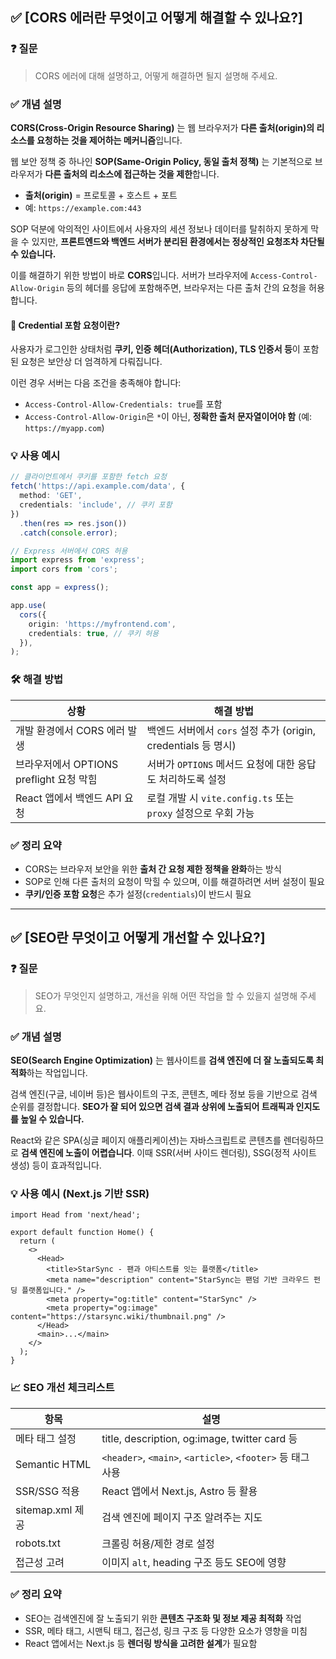 ## ✅ [CORS 에러란 무엇이고 어떻게 해결할 수 있나요?]

### ❓ 질문

> CORS 에러에 대해 설명하고, 어떻게 해결하면 될지 설명해 주세요.

### ✅ 개념 설명

**CORS(Cross-Origin Resource Sharing)** 는 웹 브라우저가 **다른 출처(origin)의 리소스를 요청하는 것을 제어하는 메커니즘**입니다.

웹 보안 정책 중 하나인 **SOP(Same-Origin Policy, 동일 출처 정책)** 는 기본적으로 브라우저가 **다른 출처의 리소스에 접근하는 것을 제한**합니다.

- **출처(origin)** = 프로토콜 + 호스트 + 포트
- 예: `https://example.com:443`

SOP 덕분에 악의적인 사이트에서 사용자의 세션 정보나 데이터를 탈취하지 못하게 막을 수 있지만, **프론트엔드와 백엔드 서버가 분리된 환경에서는 정상적인 요청조차 차단될 수 있습니다.**

이를 해결하기 위한 방법이 바로 **CORS**입니다. 서버가 브라우저에 `Access-Control-Allow-Origin` 등의 헤더를 응답에 포함해주면, 브라우저는 다른 출처 간의 요청을 허용합니다.

#### 📌 Credential 포함 요청이란?

사용자가 로그인한 상태처럼 **쿠키, 인증 헤더(Authorization), TLS 인증서 등**이 포함된 요청은 보안상 더 엄격하게 다뤄집니다.

이런 경우 서버는 다음 조건을 충족해야 합니다:

- `Access-Control-Allow-Credentials: true`를 포함
- `Access-Control-Allow-Origin`은 `*`이 아닌, **정확한 출처 문자열이어야 함** (예: `https://myapp.com`)

### 💡 사용 예시

```ts
// 클라이언트에서 쿠키를 포함한 fetch 요청
fetch('https://api.example.com/data', {
  method: 'GET',
  credentials: 'include', // 쿠키 포함
})
  .then(res => res.json())
  .catch(console.error);

// Express 서버에서 CORS 허용
import express from 'express';
import cors from 'cors';

const app = express();

app.use(
  cors({
    origin: 'https://myfrontend.com',
    credentials: true, // 쿠키 허용
  }),
);
```

### 🛠 해결 방법

| 상황                                     | 해결 방법                                                      |
| ---------------------------------------- | -------------------------------------------------------------- |
| 개발 환경에서 CORS 에러 발생             | 백엔드 서버에서 `cors` 설정 추가 (origin, credentials 등 명시) |
| 브라우저에서 OPTIONS preflight 요청 막힘 | 서버가 `OPTIONS` 메서드 요청에 대한 응답도 처리하도록 설정     |
| React 앱에서 백엔드 API 요청             | 로컬 개발 시 `vite.config.ts` 또는 `proxy` 설정으로 우회 가능  |

### ✅ 정리 요약

- CORS는 브라우저 보안을 위한 **출처 간 요청 제한 정책을 완화**하는 방식
- SOP로 인해 다른 출처의 요청이 막힐 수 있으며, 이를 해결하려면 서버 설정이 필요
- **쿠키/인증 포함 요청**은 추가 설정(`credentials`)이 반드시 필요

---

## ✅ [SEO란 무엇이고 어떻게 개선할 수 있나요?]

### ❓ 질문

> SEO가 무엇인지 설명하고, 개선을 위해 어떤 작업을 할 수 있을지 설명해 주세요.

### ✅ 개념 설명

**SEO(Search Engine Optimization)** 는 웹사이트를 **검색 엔진에 더 잘 노출되도록 최적화**하는 작업입니다.

검색 엔진(구글, 네이버 등)은 웹사이트의 구조, 콘텐츠, 메타 정보 등을 기반으로 검색 순위를 결정합니다. **SEO가 잘 되어 있으면 검색 결과 상위에 노출되어 트래픽과 인지도를 높일 수 있습니다.**

React와 같은 SPA(싱글 페이지 애플리케이션)는 자바스크립트로 콘텐츠를 렌더링하므로 **검색 엔진에 노출이 어렵습니다**. 이때 SSR(서버 사이드 렌더링), SSG(정적 사이트 생성) 등이 효과적입니다.

### 💡 사용 예시 (Next.js 기반 SSR)

```tsx
import Head from 'next/head';

export default function Home() {
  return (
    <>
      <Head>
        <title>StarSync - 팬과 아티스트를 잇는 플랫폼</title>
        <meta name="description" content="StarSync는 팬덤 기반 크라우드 펀딩 플랫폼입니다." />
        <meta property="og:title" content="StarSync" />
        <meta property="og:image" content="https://starsync.wiki/thumbnail.png" />
      </Head>
      <main>...</main>
    </>
  );
}
```

### 📈 SEO 개선 체크리스트

| 항목             | 설명                                                       |
| ---------------- | ---------------------------------------------------------- |
| 메타 태그 설정   | title, description, og:image, twitter card 등              |
| Semantic HTML    | `<header>`, `<main>`, `<article>`, `<footer>` 등 태그 사용 |
| SSR/SSG 적용     | React 앱에서 Next.js, Astro 등 활용                        |
| sitemap.xml 제공 | 검색 엔진에 페이지 구조 알려주는 지도                      |
| robots.txt       | 크롤링 허용/제한 경로 설정                                 |
| 접근성 고려      | 이미지 `alt`, heading 구조 등도 SEO에 영향                 |

### ✅ 정리 요약

- SEO는 검색엔진에 잘 노출되기 위한 **콘텐츠 구조화 및 정보 제공 최적화** 작업
- SSR, 메타 태그, 시맨틱 태그, 접근성, 링크 구조 등 다양한 요소가 영향을 미침
- React 앱에서는 Next.js 등 **렌더링 방식을 고려한 설계**가 필요함
